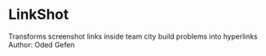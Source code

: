 # LinkShot
Transforms screenshot links inside team city build problems into hyperlinks
Author: Oded Gefen
